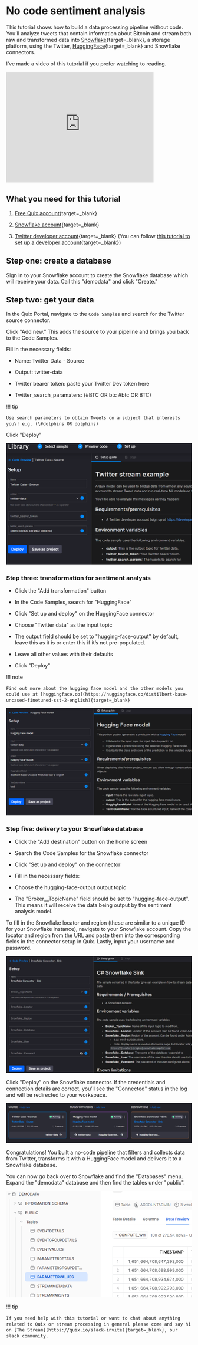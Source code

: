 # No code sentiment analysis

This tutorial shows how to build a data processing pipeline without
code. You’ll analyze tweets that contain information about Bitcoin and
stream both raw and transformed data into
[Snowflake](https://www.snowflake.com/){target=_blank}, a storage platform,
using the Twitter,
[HuggingFace](https://huggingface.co/){target=_blank} and Snowflake
connectors.

I’ve made a video of this tutorial if you prefer watching to reading.

<div class="video-wrapper">
  <iframe width="400" height="300" src="https://www.youtube.com/embed/aebIrP5iIEo" frameborder="0" allowfullscreen></iframe>
</div>

## What you need for this tutorial

1.  [Free Quix account](https://portal.platform.quix.ai/self-sign-up?xlink=home&_ga=2.191326762.1842305134.1652702101-2083003567.1643907213){target=_blank}

2.  [Snowflake account](https://signup.snowflake.com/?utm_cta=trial-en-www-homepage-top-right-nav-ss-evg){target=_blank}

3.  [Twitter developer account](https://developer.twitter.com/en/portal/petition/essential/basic-info){target=_blank}
    (You can follow [this tutorial to set up a developer account](https://developer.twitter.com/en/support/twitter-api/developer-account){target=_blank})

## Step one: create a database

Sign in to your Snowflake account to create the Snowflake database which
will receive your data. Call this "demodata" and click "Create."

## Step two: get your data

In the Quix Portal, navigate to the `Code Samples` and search for the Twitter source
connector.

Click "Add new." This adds the source to your pipeline and brings you
back to the Code Samples.

Fill in the necessary fields:

  - Name: Twitter Data - Source

  - Output: twitter-data

  - Twitter bearer token: paste your Twitter Dev token here

  - Twitter_search_paramaters: (\#BTC OR btc \#btc OR BTC)

!!! tip

	Use search parameters to obtain Tweets on a subject that interests you\! e.g. (\#dolphins OR dolphins)

Click "Deploy"

![image](image1.png)

### Step three: transformation for sentiment analysis

  - Click the "Add transformation" button

  - In the Code Samples, search for "HuggingFace"

  - Click "Set up and deploy" on the HuggingFace connector

  - Choose "Twitter data" as the input topic

  - The output field should be set to "hugging-face-output" by default,
    leave this as it is or enter this if it’s not pre-populated.

  - Leave all other values with their defaults

  - Click "Deploy"

!!! note

	Find out more about the hugging face model and the other models you could use at [huggingface.co](https://huggingface.co/distilbert-base-uncased-finetuned-sst-2-english){target=_blank}

![image](image4.png)

### Step five: delivery to your Snowflake database

  - Click the "Add destination" button on the home screen

  - Search the Code Samples for the Snowflake connector

  - Click "Set up and deploy" on the connector

  - Fill in the necessary fields:

  - Choose the hugging-face-output output topic

  - The "Broker__TopicName" field should be set to
    "hugging-face-output". This means it will receive the data being
    output by the sentiment analysis model.

To fill in the Snowflake locator and region (these are similar to a
unique ID for your Snowflake instance), navigate to your Snowflake
account. Copy the locator and region from the URL and paste them into
the corresponding fields in the connector setup in Quix. Lastly, input
your username and password.

![image](image2.png)

Click "Deploy" on the Snowflake connector. If the credentials and
connection details are correct, you’ll see the "Connected" status in the
log and will be redirected to your workspace.

![image](image3.png)

Congratulations\! You built a no-code pipeline that filters and collects
data from Twitter, transforms it with a HuggingFace model and delivers
it to a Snowflake database.

You can now go back over to Snowflake and find the "Databases" menu.
Expand the "demodata" database and then find the tables under "public".

![image](snowflake.png)

!!! tip

	If you need help with this tutorial or want to chat about anything related to Quix or stream processing in general please come and say hi on [The Stream](https://quix.io/slack-invite){target=_blank}, our slack community.
